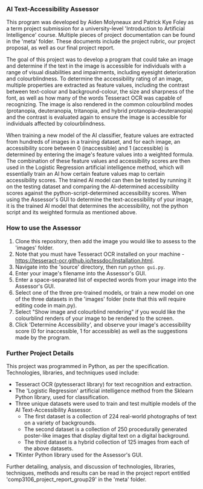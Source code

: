 ### AI Text-Accessibility Assessor
This program was developed by Aiden Molyneaux and Patrick Kye Foley as a term project submission for a university-level 'Introduction to Artificial Intelligence' course.
Multiple pieces of project documentation can be found in the 'meta' folder. These documents include the project rubric, our project proposal, as well as our final project report.

The goal of this project was to develop a program that could take an image and determine if the text in the image is accessible for individuals with a range of visual disabilities and impairments, including eyesight deterioration and colourblindness. To determine the
accessibility rating of an image, multiple properties are extracted as feature values, including the contrast between text-colour and background-colour, the size and sharpness of the font, as well as how many of the words Tesseract OCR was capable of recognizing. 
The image is also rendered in the common colourblind modes (protanopia, deuteranopia, tritanopia, and hybrid protanopia-deuteranopia) and the contrast is evaluated again to ensure the image is accessible for individuals affected by colourblindness. 

When training a new model of the AI classifier, feature values are extracted from hundreds of images in a training dataset, and for each image, an accessibility score between 0 (inaccessible) and 1 (accessible) is determined by entering the image's feature values into a weighted formula. 
The combination of these feature values and accessibility scores are then used in the Logistic Regression artificial intelligence method, which will essentially train an AI how certain feature values map to certain accessibility scores. The trained AI model can then be 
tested by running it on the testing dataset and comparing the AI-determined accessibility scores against the python-script-determined accessibility scores. When using the Assessor's GUI to determine the text-accessibility of your image, it is the trained AI model that
determines the accessibility, not the python script and its weighted formula as mentioned above.

### How to use the Assessor
1. Clone this repository, then add the image you would like to assess to the 'images' folder.
2. Note that you must have Tesseract OCR installed on your machine - https://tesseract-ocr.github.io/tessdoc/Installation.html.
3. Navigate into the 'source' directory, then run `python gui.py`.
4. Enter your image's filename into the Assessor's GUI.
5. Enter a space-separated list of expected words from your image into the Assessor's GUI. 
6. Select one of the three pre-trained models, or train a new model on one of the three datasets in the 'images' folder (note that this will require editing code in main.py).
7. Select "Show image and colourblind rendering" if you would like the colourblind renders of your image to be rendered to the screen.
8. Click 'Determine Accessibility', and observe your image's accessibility score (0 for inaccessible, 1 for accessible) as well as the suggestions made by the program.

### Further Project Details
This project was programmed in Python, as per the specification. Technologies, libraries, and techniques used include:
  - Tesseract OCR (pytesseract library) for text recognition and extraction.
  - The 'Logistic Regression' artificial intelligence method from the Sklearn Python library, used for classification.
  - Three unique datasets were used to train and test multiple models of the AI Text-Accessibility Assessor.
     - The first dataset is a collection of 224 real-world photographs of text on a variety of backgrounds.
     - The second dataset is a collection of 250 procedurally generated poster-like images that display digital text on a digital background.
     - The third dataset is a hybrid collection of 125 images from each of the above datasets.
  - TKinter Python library used for the Assessor's GUI.

Further detailing, analysis, and discussion of technologies, libraries, techniques, methods and results can be read in the project report entitled 'comp3106_project_report_group29' in the 'meta' folder.

